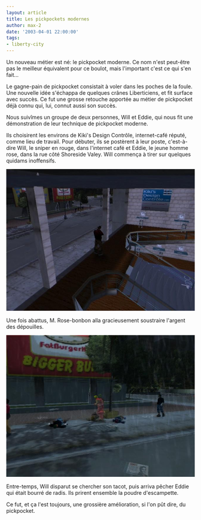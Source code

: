 ```yaml
---
layout: article
title: Les pickpockets modernes
author: max-2
date: '2003-04-01 22:00:00'
tags:
- liberty-city
---
```


Un nouveau métier est né: le pickpocket moderne. Ce nom n'est peut-être pas le meilleur équivalent pour ce boulot, mais l'important c'est ce qui s'en fait...

Le gagne-pain de pickpocket consistait à voler dans les poches de la foule. Une nouvelle idée s'échappa de quelques crânes Liberticiens, et fit surface avec succès. Ce fut une grosse retouche apportée au métier de pickpocket déjà connu qui, lui, connut aussi son succès.

Nous suivîmes un groupe de deux personnes, Will et Eddie, qui nous fit une démonstration de leur technique de pickpocket moderne.

Ils choisirent les environs de Kiki's Design Contrôle, internet-café réputé, comme lieu de travail. Pour débuter, ils se postèrent à leur poste, c'est-à-dire Will, le sniper en rouge, dans l'internet café et Eddie, le jeune homme rose, dans la rue côté Shoreside Valey. Will commença à tirer sur quelques quidams inoffensifs.

![](/content/images/v1/user20/abattement.jpg)

Une fois abattus, M. Rose-bonbon alla gracieusement soustraire l'argent des dépouilles.

![](/content/images/v1/user20/volargent.jpg)

Entre-temps, Will disparut se chercher son tacot, puis arriva pêcher Eddie qui était bourré de radis. Ils prirent ensemble la poudre d'escampette.

Ce fut, et ça l'est toujours, une grossière amélioration, si l'on pût dire, du pickpocket.

<!--kg-card-end: markdown-->
